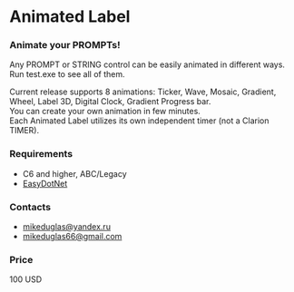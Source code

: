 # Animated Label

### Animate your PROMPTs!
Any PROMPT or STRING control can be easily animated in different ways.  
Run test.exe to see all of them.  
  
Current release supports 8 animations: Ticker, Wave, Mosaic, Gradient, Wheel, Label 3D, Digital Clock, Gradient Progress bar.  
You can create your own animation in few minutes.  
Each Animated Label utilizes its own independent timer (not a Clarion TIMER).

### Requirements
- C6 and higher, ABC/Legacy
- [EasyDotNet](http://www.ingasoftplus.com/ProductDetail.php?ProductID=301)

### Contacts
- <mikeduglas@yandex.ru>
- <mikeduglas66@gmail.com>

### Price
100 USD